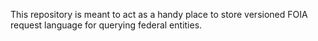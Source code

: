 This repository is meant to act as a handy place to store versioned FOIA request language for querying federal entities. 

